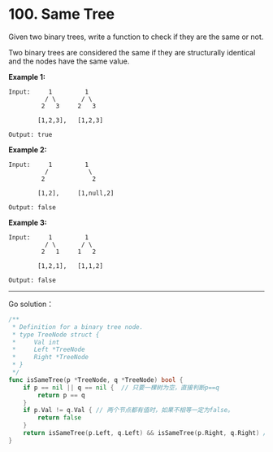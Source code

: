 # 100. Same Tree

Given two binary trees, write a function to check if they are the same or not.

Two binary trees are considered the same if they are structurally identical and the nodes have the same value.

**Example 1:**

```
Input:     1         1
          / \       / \
         2   3     2   3

        [1,2,3],   [1,2,3]

Output: true
```

**Example 2:**

```
Input:     1         1
          /           \
         2             2

        [1,2],     [1,null,2]

Output: false
```

**Example 3:**

```
Input:     1         1
          / \       / \
         2   1     1   2

        [1,2,1],   [1,1,2]

Output: false
```

***



Go solution：

```go
/**
 * Definition for a binary tree node.
 * type TreeNode struct {
 *     Val int
 *     Left *TreeNode
 *     Right *TreeNode
 * }
 */
func isSameTree(p *TreeNode, q *TreeNode) bool {
	if p == nil || q == nil {  // 只要一棵树为空，直接判断p==q
		return p == q
	}
	if p.Val != q.Val { // 两个节点都有值时，如果不相等一定为false。
		return false
	}
	return isSameTree(p.Left, q.Left) && isSameTree(p.Right, q.Right) // 结果是一串布尔值： True and True and True and False and .......
}

```

